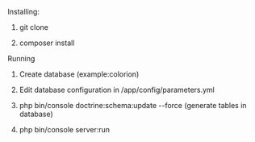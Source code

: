Installing:

1) git clone

2) composer install


Running

1) Create database (example:colorion)

2) Edit database configuration in /app/config/parameters.yml

3) php bin/console doctrine:schema:update --force (generate tables in database)

4) php bin/console server:run